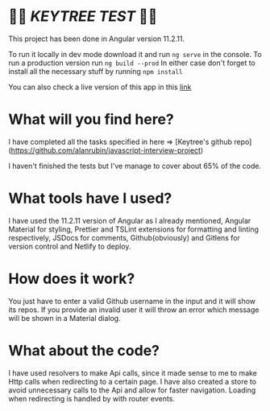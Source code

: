 # :key::evergreen_tree: ***KEYTREE  TEST*** :key::evergreen_tree:
This project has been done in Angular version 11.2.11.

To run it locally in dev mode download it and run `ng serve` in the console. 
To run a production version run `ng build --prod` 
In either case don't forget to install all the necessary stuff by running `npm install`

You can also check a live version of this app in this [link](https://focused-austin-18b174.netlify.app)

# What will you find here? 

I have completed all the tasks specified in here => [Keytree's github repo] (https://github.com/alanrubin/javascript-interview-project)

I haven't finished the tests but I've manage to cover about 65% of the code. 

# What tools have I used? 

I have used the 11.2.11 version of Angular as I already mentioned, Angular Material for styling, Prettier and TSLint extensions for formatting and linting respectively, JSDocs for comments, Github(obviously) and Gitlens for version control and Netlify to deploy. 

# How does it work? 

You just have to enter a valid Github username in the input and it will show its repos. 
If you provide an invalid user it will throw an error which message will be shown in a Material dialog. 

# What about the code? 

I have used resolvers to make Api calls, since it made sense to me to make Http calls when redirecting to a certain page. 
I have also created a store to avoid unnecessary calls to the Api and allow for faster navigation.
Loading when redirecting is handled by with router events. 
